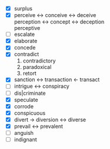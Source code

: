 - [X] surplus
- [x] perceive <-> conceive <-> deceive  
  perception  <-> concept  <-> deception   
  perceptive
- [ ] escalate
- [x] elaborate
- [x] concede
- [x] contradict
   1. contradictory
   2. paradoxical
   3. retort
- [x] sanction <-> transaction <- transact
- [ ] intrigue <-> conspiracy
- [ ] dis|criminate
- [x] speculate
- [x] corrode
- [x] conspicuous
- [x] divert -> diversion <-> diverse
- [x] prevail <-> prevalent
- [ ] anguish
- [ ] indignant
